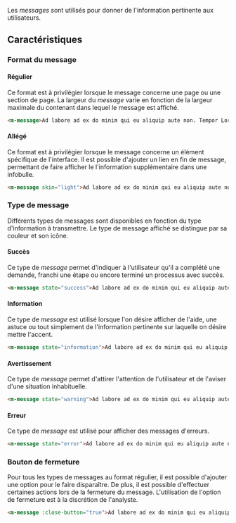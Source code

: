 Les *messages* sont utilisés pour donner de l'information pertinente aux utilisateurs.

## Caractéristiques

### Format du message

#### Régulier
Ce format est à privilégier lorsque le message concerne une page ou une section de page. La largeur du *message* varie en fonction de la largeur maximale du contenant dans lequel le message est affiché.

<modul-demo>

```html
<m-message>Ad labore ad ex do minim qui eu aliquip aute non. Tempor Lorem ipsum ad id esse minim. Pariatur cupidatat qui qui reprehenderit voluptate aute officia consectetur cillum sint do. Consequat ipsum ex est culpa sint velit nostrud nisi minim tempor nostrud tempor adipisicing do.</m-message>
```

</modul-demo>

#### Allégé
Ce format est à privilégier lorsque le message concerne un élément spécifique de l'interface. Il est possible d'ajouter un lien en fin de message, permettant de faire afficher le l'information supplémentaire dans une infobulle.

<modul-demo>

```html
<m-message skin="light">Ad labore ad ex do minim qui eu aliquip aute non. Tempor Lorem ipsum ad id esse minim. Pariatur cupidatat qui qui reprehenderit voluptate aute officia consectetur cillum sint do. Consequat ipsum ex est culpa sint velit nostrud nisi minim tempor nostrud tempor adipisicing do.</m-message>
```

</modul-demo>

### Type de message
Différents types de messages sont disponibles en fonction du type d'information à transmettre. Le type de message affiché se distingue par sa couleur et son icône.

#### Succès
Ce type de *message* permet d'indiquer à l'utilisateur qu'il a complété une demande, franchi une étape ou encore terminé un processus avec succès.

<modul-demo>

```html
<m-message state="success">Ad labore ad ex do minim qui eu aliquip aute non. Tempor Lorem ipsum ad id esse minim. Pariatur cupidatat qui qui reprehenderit voluptate aute officia consectetur cillum sint do. Consequat ipsum ex est culpa sint velit nostrud nisi minim tempor nostrud tempor adipisicing do.</m-message>
```

</modul-demo>

#### Information
Ce type de *message* est utilisé lorsque l'on désire afficher de l'aide, une astuce ou tout simplement de l'information pertinente sur laquelle on désire mettre l'accent.

<modul-demo>

```html
<m-message state="information">Ad labore ad ex do minim qui eu aliquip aute non. Tempor Lorem ipsum ad id esse minim. Pariatur cupidatat qui qui reprehenderit voluptate aute officia consectetur cillum sint do. Consequat ipsum ex est culpa sint velit nostrud nisi minim tempor nostrud tempor adipisicing do.</m-message>
```

</modul-demo>

#### Avertissement
Ce type de *message* permet d'attirer l'attention de l'utilisateur et de l'aviser d'une situation inhabituelle.

<modul-demo>

```html
<m-message state="warning">Ad labore ad ex do minim qui eu aliquip aute non. Tempor Lorem ipsum ad id esse minim. Pariatur cupidatat qui qui reprehenderit voluptate aute officia consectetur cillum sint do. Consequat ipsum ex est culpa sint velit nostrud nisi minim tempor nostrud tempor adipisicing do.</m-message>
```

</modul-demo>

#### Erreur
Ce type de *message* est utilisé pour afficher des messages d'erreurs.

<modul-demo>

```html
<m-message state="error">Ad labore ad ex do minim qui eu aliquip aute non. Tempor Lorem ipsum ad id esse minim. Pariatur cupidatat qui qui reprehenderit voluptate aute officia consectetur cillum sint do. Consequat ipsum ex est culpa sint velit nostrud nisi minim tempor nostrud tempor adipisicing do.</m-message>
```

</modul-demo>

### Bouton de fermeture
Pour tous les types de messages au format régulier, il est possible d'ajouter une option pour le faire disparaître. De plus, il est possible d'effectuer certaines actions lors de la fermeture du message. L'utilisation de l'option de fermeture est à la discrétion de l'analyste.

<modul-demo>

```html
<m-message :close-button="true">Ad labore ad ex do minim qui eu aliquip aute non. Tempor Lorem ipsum ad id esse minim. Pariatur cupidatat qui qui reprehenderit voluptate aute officia consectetur cillum sint do. Consequat ipsum ex est culpa sint velit nostrud nisi minim tempor nostrud tempor adipisicing do.</m-message>
```

</modul-demo>